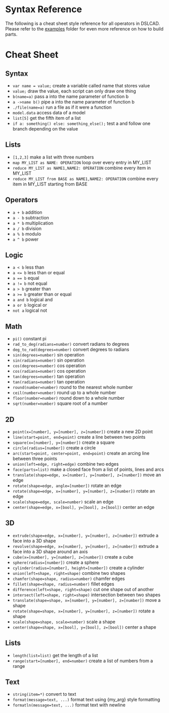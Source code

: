 # Syntax Reference

The following is a cheat sheet style reference for all operators in DSLCAD.
Please refer to the [examples](https://github.com/DSchroer/dslcad/tree/master/examples) folder for even more reference on how
to build parts.

# Cheat Sheet

## Syntax
- `var name = value;` create a variable called name that stores value
- `value;` draw the value, each script can only draw one thing
- `b(name=a)` pass a into the name parameter of function b
- `a ->name b()` pipe a into the name parameter of function b
- `./file(name=a)` run a file as if it were a function
- `model.data` access data of a model
- `list[5]` get the fifth item of a list
- `if a: something() else: something_else();` test a and follow one branch depending on the value

## Lists
- `[1,2,3]` make a list with three numbers
- `map MY_LIST as NAME: OPERATION` loop over every entry in MY_LIST
- `reduce MY_LIST as NAME1,NAME2: OPERATION` combine every item in MY_LIST
- `reduce MY_LIST from BASE as NAME1,NAME2: OPERATION` combine every item in MY_LIST starting from BASE

## Operators
- `a + b` addition
- `a - b` subtraction
- `a * b` multiplication
- `a / b` division
- `a % b` modulo
- `a ^ b` power

## Logic
- `a < b` less than
- `a <= b` less than or equal
- `a == b` equal
- `a != b` not equal
- `a > b` greater than
- `a >= b` greater than or equal
- `a and b` logical and
- `a or b` logical or
- `not a` logical not

## Math
- `pi()` constant pi
- `rad_to_deg(radians=number)` convert radians to degrees
- `deg_to_rad(degrees=number)` convert degrees to radians
- `sin(degrees=number)` sin operation
- `sin(radians=number)` sin operation
- `cos(degrees=number)` cos operation
- `cos(radians=number)` cos operation
- `tan(degrees=number)` tan operation
- `tan(radians=number)` tan operation
- `round(number=number)` round to the nearest whole number
- `ceil(number=number)` round up to a whole number
- `floor(number=number)` round down to a whole number
- `sqrt(number=number)` square root of a number

## 2D
- `point(x=[number], y=[number], z=[number])` create a new 2D point
- `line(start=point, end=point)` create a line between two points
- `square(x=[number], y=[number])` create a square
- `circle(radius=[number])` create a circle
- `arc(start=point, center=point, end=point)` create an arcing line between three points
- `union(left=edge, right=edge)` combine two edges
- `face(parts=list)` make a closed face from a list of points, lines and arcs
- `translate(shape=edge, x=[number], y=[number], z=[number])` move an edge
- `rotate(shape=edge, angle=[number])` rotate an edge
- `rotate(shape=edge, x=[number], y=[number], z=[number])` rotate an edge
- `scale(shape=edge, scale=number)` scale an edge
- `center(shape=edge, x=[bool], y=[bool], z=[bool])` center an edge

## 3D
- `extrude(shape=edge, x=[number], y=[number], z=[number])` extrude a face into a 3D shape
- `revolve(shape=edge, x=[number], y=[number], z=[number])` extrude a face into a 3D shape around an axis
- `cube(x=[number], y=[number], z=[number])` create a cube
- `sphere(radius=[number])` create a sphere
- `cylinder(radius=[number], height=[number])` create a cylinder
- `union(left=shape, right=shape)` combine two shapes
- `chamfer(shape=shape, radius=number)` chamfer edges
- `fillet(shape=shape, radius=number)` fillet edges
- `difference(left=shape, right=shape)` cut one shape out of another
- `intersect(left=shape, right=shape)` intersection between two shapes
- `translate(shape=shape, x=[number], y=[number], z=[number])` move a shape
- `rotate(shape=shape, x=[number], y=[number], z=[number])` rotate a shape
- `scale(shape=shape, scale=number)` scale a shape
- `center(shape=shape, x=[bool], y=[bool], z=[bool])` center a shape

## Lists
- `length(list=list)` get the length of a list
- `range(start=[number], end=number)` create a list of numbers from a range

## Text
- `string(item=*)` convert to text
- `format(message=text, ...)` format text using {my_arg} style formatting
- `formatln(message=text, ...)` format text with newline
